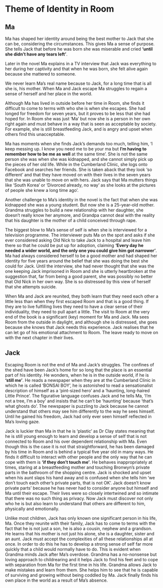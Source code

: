 # Theme of Identity in Room 

## Ma

Ma has shaped her identity around being the best mother to Jack that she can be, considering the circumstances. This gives Ma a sense of purpose. She tells Jack that before he was born she was miserable and cried **‘until she didn’t have any tears left’**. 

Later in the novel Ma explains in a TV interview that Jack was everything to her during her captivity and that when he was born, she felt alive again because she mattered to someone. 

We never learn Ma’s real name because to Jack, for a long time that is all she is, his mother. When Ma and Jack escape Ma struggles to regain a sense of herself and her place in the world.

Although Ma has lived in outside before her time in Room, she finds it difficult to come to terms with who she is when she escapes. She had longed for freedom for seven years, but it proves to be less that she had hoped for. In Room she was just ‘Ma’ but now she is a person in her own right again and must behave in a way that is seen as acceptable by society. For example, she is still breastfeeding Jack, and is angry and upset when others find this unacceptable.

Ma has moments when she finds Jack’s demands too much, telling him, ‘I keep messing up. I know you need me to be your ma but **I’m having to remember how to be me as well** at the same time’. She is not the same person she was when she was kidnapped, and she cannot simply pick up the pieces of her old life. While in the Cumberland Clinic, she logs onto Facebook and searches her friends. She is taken aback that they look ‘so different’ and that they have moved on with their lives in the seven years that she was unable to move on with hers. Jack says that Ma mutters things like ‘South Korea’ or ‘Divorced already, no way’ as she looks at the pictures of people she knew a long time ago’.

Another challenge to Ma’s identity in the novel is the fact that when she was kidnapped she was a young student. But now she is a 25-year-old mother. Grandma struggles to build a new relationship with her daughter, she doesn’t really know her anymore, and Grandpa cannot deal with the reality that his daughter is the mother of a child conceived through rape.

The biggest blow to Ma’s sense of self is when she is interviewed for a television programme. The interviewer puts Ma on the spot and asks if she ever considered asking Old Nick to take Jack to a hospital and leave him there so that he could be put up for adoption, claiming **‘Every day he needed a wider world, and the only one you could give him got narrower’**. Ma had always considered herself to be a good mother and had shaped her identity for five years around the belief that she was doing the best she could for Jack. Until the interview, she had never thought that she was the one keeping Jack imprisoned in Room and she is utterly heartbroken at the suggestion that, far from being a good parent, she was possibly no better that Old Nick in her own way. She is so distressed by this view of herself that she attempts suicide.

When Ma and Jack are reunited, they both learn that they need each other a little less than when they first escaped Room and that is a good thing. If they are to live fulfilling lives they need to have a clear sense of their individuality, they need to pull apart a little. The visit to Room at the very end of the book is a significant (key) moment for Ma and Jack. Ma sees Room from the outside in daylight, and although she is distressed, she goes because she knows that Jack needs this experience. Jack realises that he can let go of his emotional attachment to Room. The leave ready to move on with the next chapter in their lives.

## Jack

Escaping Room is not the end of Ma and Jack’s struggles. The confines of the shed have been Jack’s home for so long that the place is an essential part of his identity. He wonders, when he is in the outside world, if he is **‘still me’**. He reads a newspaper when they are at the Cumberland Clinic in which he is called ‘BONSAI BOY’, he is astonished to read a sensationalist description of himself as a ‘pint-sized hero’ and a ‘haunting, long-haired Little Prince’. The figurative language confuses Jack and he tells Ma, ‘I’m not a tree, I’m a boy’ and insists that he can’t be ‘haunting’ because ‘that’s what ghosts do’. The newspaper is puzzling to Jack because he cannot understand that others may see him differently to the way he sees himself. Until he gained his freedom, Jack had only ever seen himself reflected in Ma’s loving gaze.

Jack is luckier than Ma in that he is ‘plastic’ as Dr Clay states meaning that he is still young enough to learn and develop a sense of self that is not connected to Room and his over dependent relationship with Ma. Even though this is the case it is not that straightforward, he has been damaged by his time in Room and is behind a typical five year old in many ways. He finds it difficult to interact with other people and the only way that he can cope with them is **‘if they don’t touch me’**. He behaves inappropriately at times, staring at a breastfeeding mother and touching Bronwyn’s private parts in the bathroom of the shopping centre. Jack is shocked and upset when his aunt slaps his hand away and is confused when she tells him ‘we don’t touch each other’s private parts, that is not OK’. Jack doesn’t know private parts’ because he has never had to consider anyone but himself and Ma until their escape. Their lives were so closely intertwined and so intimate that there was no such thing as privacy. Now Jack must discover not only who he is but also learn to understand that others are different to him, physically and emotionally.

Unlike most children, Jack has only known one significant person in his life, Ma. Once they reunite with their family, Jack has to come to terms with the fact that he is not just a son, he is also a cousin, nephew and a grandson. He learns that his mother is not just his alone, she is a daughter, sister and an aunt. Jack must accept the complexities of all these relationships all at once. In order to do this he has to develop a strong sense of self far more quickly that a child would normally have to do. This is evident when Grandma minds Jack after Ma’s overdose. Grandma has a no-nonsense but loving approach to childrearing and it helps Jack to find his feet and to cope with separation from Ma for the first time in his life. Grandma allows Jack to make mistakes and learn from them. She helps him to see that he is capable of surviving and growing without being coddled by Ma. Jack finally finds his own place in the world as a result of Ma’s absence.
